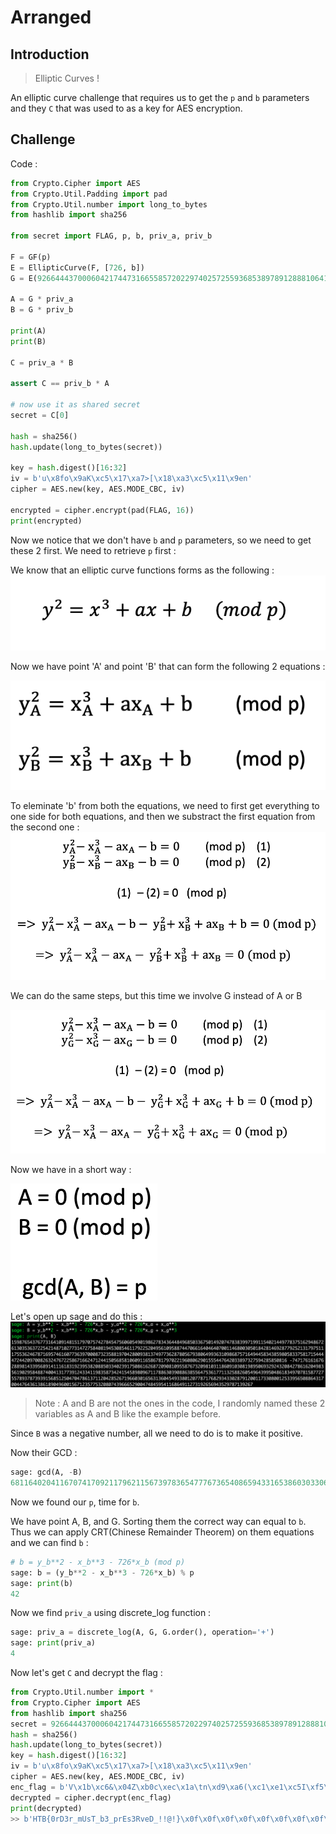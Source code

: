 # Arranged

## Introduction

> Elliptic Curves !

An elliptic curve challenge that requires us to get the `p` and `b` parameters and they `C` that was used to as a key for AES encryption.

## Challenge

Code :
```python
from Crypto.Cipher import AES
from Crypto.Util.Padding import pad
from Crypto.Util.number import long_to_bytes
from hashlib import sha256

from secret import FLAG, p, b, priv_a, priv_b

F = GF(p)
E = EllipticCurve(F, [726, b])
G = E(926644437000604217447316655857202297402572559368538978912888106419470011487878351667380679323664062362524967242819810112524880301882054682462685841995367, 4856802955780604241403155772782614224057462426619061437325274365157616489963087648882578621484232159439344263863246191729458550632500259702851115715803253)

A = G * priv_a
B = G * priv_b

print(A)
print(B)

C = priv_a * B

assert C == priv_b * A

# now use it as shared secret
secret = C[0]

hash = sha256()
hash.update(long_to_bytes(secret))

key = hash.digest()[16:32]
iv = b'u\x8fo\x9aK\xc5\x17\xa7>[\x18\xa3\xc5\x11\x9en'
cipher = AES.new(key, AES.MODE_CBC, iv)

encrypted = cipher.encrypt(pad(FLAG, 16))
print(encrypted)
```

Now we notice that we don't have `b` and `p` parameters, so we need to get these 2 first.
We need to retrieve `p` first :

We know that an elliptic curve functions forms as the following :
![alt text](./img/eq1.png)

Now we have point 'A' and point 'B' that can form the following 2 equations :

![alt text](./img/eq2.png)

To eleminate 'b' from both the equations, we need to first get everything to one side for both equations, and then we substract the first equation from the second one :
![alt text](./img/eq3.png)

We can do the same steps, but this time we involve G instead of A or B

![alt text](img/eq4.png)

Now we have in a short way :

![alt text](img/eq5.png)

Let's open up sage and do this :
![alt text](img/sage1.png)

> Note : A and B are not the ones in the code, I randomly named these 2 variables as A and B like the example before.

Since `B` was a negative number, all we need to do is to make it positive.

Now their GCD :
```python
sage: gcd(A, -B)
6811640204116707417092117962115673978365477767365408659433165386030330695774965849821512765233994033921595018695941912899856987893397852151975650548637533
```

Now we found our `p`, time for `b`.

We have point A, B, and G. Sorting them the correct way can equal to `b`. Thus we can apply CRT(Chinese Remainder Theorem) on them equations and we can find `b` :
```python
# b = y_b**2 - x_b**3 - 726*x_b (mod p)
sage: b = (y_b**2 - x_b**3 - 726*x_b) % p
sage: print(b)
42
```

Now we find `priv_a` using discrete_log function :
```python
sage: priv_a = discrete_log(A, G, G.order(), operation='+')
sage: print(priv_a)
4
```

Now let's get `C` and decrypt the flag :
```python
from Crypto.Util.number import *
from Crypto.Cipher import AES
from hashlib import sha256
secret = 926644437000604217447316655857202297402572559368538978912888106419470011487878351667380679323664062362524967242819810112524880301882054682462685841995367
hash = sha256()
hash.update(long_to_bytes(secret))
key = hash.digest()[16:32]
iv = b'u\x8fo\x9aK\xc5\x17\xa7>[\x18\xa3\xc5\x11\x9en'
cipher = AES.new(key, AES.MODE_CBC, iv)
enc_flag = b'V\x1b\xc6&\x04Z\xb0c\xec\x1a\tn\xd9\xa6(\xc1\xe1\xc5I\xf5\x1c\xd3\xa7\xdd\xa0\x84j\x9bob\x9d"\xd8\xf7\x98?^\x9dA{\xde\x08\x8f\x84i\xbf\x1f\xab'
decrypted = cipher.decrypt(enc_flag)
print(decrypted)
>> b'HTB{0rD3r_mUsT_b3_prEs3RveD_!!@!}\x0f\x0f\x0f\x0f\x0f\x0f\x0f\x0f\x0f\x0f\x0f\x0f\x0f\x0f\x0f'
```